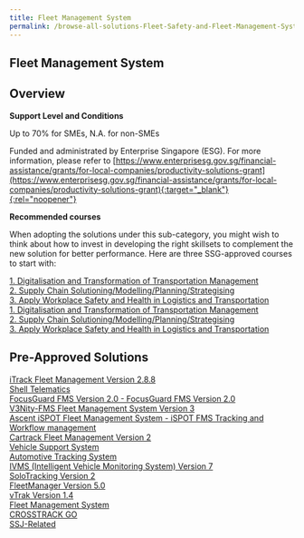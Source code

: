 ```yaml
---
title: Fleet Management System
permalink: /browse-all-solutions-Fleet-Safety-and-Fleet-Management-System/Fleet-Management-System
---
```


## Fleet Management System
## Overview

**Support Level and Conditions**

Up to 70% for SMEs, N.A. for non-SMEs

Funded and administrated by Enterprise Singapore (ESG). For more information, please refer to [https://www.enterprisesg.gov.sg/financial-assistance/grants/for-local-companies/productivity-solutions-grant](https://www.enterprisesg.gov.sg/financial-assistance/grants/for-local-companies/productivity-solutions-grant){:target="_blank"}{:rel="noopener"}

**Recommended courses**

When adopting the solutions under this sub-category, you might wish to think about how to invest in developing the right skillsets to complement the new solution for better performance. Here are three SSG-approved courses to start with:

<a href='https://courses.enterprisejobskills.gov.sg/Course_Internet/CourseDetail/Digitalisation-Transformation-Transportation-Management'  target='_blank' rel='noopener'>1. Digitalisation and Transformation of Transportation Management</a><br>
<a href='https://courses.enterprisejobskills.gov.sg/Course_Internet/CourseDetail/Supply-Chain-Solutioning-Modelling-Planning-Strategising-2'  target='_blank' rel='noopener'>2. Supply Chain Solutioning/Modelling/Planning/Strategising</a><br>
<a href='https://courses.enterprisejobskills.gov.sg/Course_Internet/CourseDetail/Apply-Workplace-Safety-Health-Logistics-Transportation-7'  target='_blank' rel='noopener'>3. Apply Workplace Safety and Health in Logistics and Transportation</a><br>
<a href='https://courses.enterprisejobskills.gov.sg/Course_Internet/CourseDetail/Digitalisation-Transformation-Transportation-Management'  target='_blank' rel='noopener'>1. Digitalisation and Transformation of Transportation Management</a><br>
<a href='https://courses.enterprisejobskills.gov.sg/Course_Internet/CourseDetail/Supply-Chain-Solutioning-Modelling-Planning-Strategising-2'  target='_blank' rel='noopener'>2. Supply Chain Solutioning/Modelling/Planning/Strategising</a><br>
<a href='https://courses.enterprisejobskills.gov.sg/Course_Internet/CourseDetail/Apply-Workplace-Safety-Health-Logistics-Transportation-7'  target='_blank' rel='noopener'>3. Apply Workplace Safety and Health in Logistics and Transportation</a><br>

## Pre-Approved Solutions

<a href='/productivity-solutions-grant/solutionrepo/solution694' target='_blank'>iTrack Fleet Management Version 2.8.8</a><br>
<a href='/productivity-solutions-grant/solutionrepo/solution774' target='_blank'>Shell Telematics</a><br>
<a href='/productivity-solutions-grant/solutionrepo/solution986' target='_blank'>FocusGuard FMS Version 2.0 - FocusGuard FMS Version 2.0</a><br>
<a href='/productivity-solutions-grant/solutionrepo/solution1281' target='_blank'>V3Nity-FMS Fleet Management System Version 3 </a><br>
<a href='/productivity-solutions-grant/solutionrepo/solution1294' target='_blank'>Ascent iSPOT Fleet Management System - 	iSPOT FMS Tracking and Workflow management </a><br>
<a href='/productivity-solutions-grant/solutionrepo/solution1300' target='_blank'>Cartrack Fleet Management Version 2</a><br>
<a href='/productivity-solutions-grant/solutionrepo/solution1305' target='_blank'>Vehicle Support System</a><br>
<a href='/productivity-solutions-grant/solutionrepo/solution1458' target='_blank'>Automotive Tracking System</a><br>
<a href='/productivity-solutions-grant/solutionrepo/solution1553' target='_blank'>IVMS (Intelligent Vehicle Monitoring System) Version 7</a><br>
<a href='/productivity-solutions-grant/solutionrepo/solution1686' target='_blank'>SoloTracking Version 2</a><br>
<a href='/productivity-solutions-grant/solutionrepo/solution2058' target='_blank'>FleetManager Version 5.0</a><br>
<a href='/productivity-solutions-grant/solutionrepo/solution2317' target='_blank'>vTrak Version 1.4</a><br>
<a href='/productivity-solutions-grant/solutionrepo/solution2322' target='_blank'>Fleet Management System</a><br>
<a href='/productivity-solutions-grant/solutionrepo/solution2354' target='_blank'>CROSSTRACK GO</a><br>
<a href='/productivity-solutions-grant/solutionrepo/solution3184' target='_blank'>SSJ-Related</a><br>
